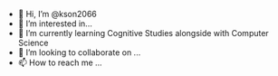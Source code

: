 - 👋 Hi, I’m @kson2066
- 👀 I’m interested in...
- 🌱 I’m currently learning Cognitive Studies alongside with Computer Science
- 💞️ I’m looking to collaborate on ...
- 📫 How to reach me ...

<!---
kson2066/kson2066 is a ✨ special ✨ repository because its `README.md` (this file) appears on your GitHub profile.
You can click the Preview link to take a look at your changes.
--->
